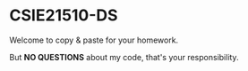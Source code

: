 # CSIE21510-DS

Welcome to copy & paste for your homework.

But **NO QUESTIONS** about my code, that's your responsibility.

